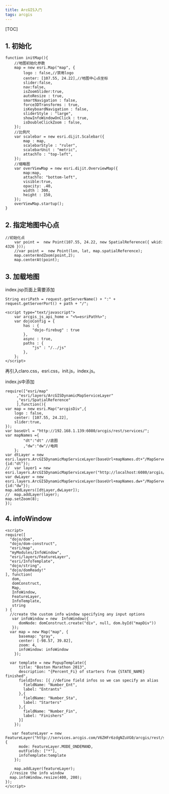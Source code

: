 ```yaml
---
title: ArcGIS入门
tags: arcgis
---
```


[TOC]

## 1. 初始化 ##
  
    function initMap(){
    	//地图初始化参数
    	map = new esri.Map("map", {
    		logo : false,//禁用logo
    		center: [107.55, 24.22],//地图中心点坐标
    		slider:false,
    		nav:false,
    		isZoomSlider:true,
    		autoResize : true,
    		smartNavigation : false,
    		force3DTransforms : true,
    		isKeyboardNavigation : false,
    		sliderStyle : "large",
    		showInfoWindowOnClick : true,
    		isDoubleClickZoom : false,
    	});
    	//比例尺
    	var scalebar = new esri.dijit.Scalebar({
    		map : map,
    		scalebarStyle : "ruler",
    		scalebarUnit : "metric",
    		attachTo : "top-left",
    	});
    	//缩略图
    	var overViewMap = new esri.dijit.OverviewMap({
    		map:map,
    		attachTo: "bottom-left",
    		visible:true,
    		opacity: .40,
    		width : 300,
    		height : 150,
    	});
    	overViewMap.startup();
    }

## 2. 指定地图中心点 ##

    //初始化点	
        var point =  new Point(107.55, 24.22, new SpatialReference({ wkid: 4326 }));
        //var point =  new Point(lon, lat, map.spatialReference);
        map.centerAndZoom(point,2);
        map.centerAt(point);

## 3. 加载地图 ##
index.jsp页面上需要添加

    String esriPath = request.getServerName() + ":" +
    request.getServerPort() + path + "/";
    
    <script type="text/javascript">
    	var arcgis_js_api_home = "<%=esriPath%>";
    	var dojoConfig = {
    		has : {
    			"dojo-firebug" : true
    		},
    		async : true,
    		paths : {
    			"js" : "/../js"
    		},
    	};
    </script>
再引入claro.css，esri.css，init.js，index.js。

index.js中添加

    require(["esri/map"
         ,"esri/layers/ArcGISDynamicMapServiceLayer"
         ,"esri/SpatialReference"
         ],function(){
    var map = new esri.Map("arcgisDiv",{
    	logo : false,
    	center: [107.55, 24.22],
    	slider:true,
    });
    var baseUrl = "http://192.168.1.139:6080/arcgis/rest/services/";
    var mapNames ={
    		"dt":"dt" //底图
    		,"dw":"dw"//电网
    	};
    var dtLayer = new esri.layers.ArcGISDynamicMapServiceLayer(baseUrl+mapNames.dt+"/MapServer",{id:"dt"});
    //	var layer1 = new esri.layers.ArcGISDynamicMapServiceLayer("http://localhost:6080/arcgis/rest/services/WGS_84/MapServer");
    var dwLayer = new esri.layers.ArcGISDynamicMapServiceLayer(baseUrl+mapNames.dw+"/MapServer",{id:"dw"});
    map.addLayers([dtLayer,dwLayer]);
    //	map.addLayer(layer);
    map.setZoom(8);
    });

## 4. infoWindow ##

    <script>
    require([
      "dojo/dom",
      "dojo/dom-construct",
      "esri/map", 
      "myModules/InfoWindow",
      "esri/layers/FeatureLayer",
      "esri/InfoTemplate",
      "dojo/string",
      "dojo/domReady!"
    ], function(
       dom,
       domConstruct,
       Map,
       InfoWindow,
       FeatureLayer,
       InfoTemplate,
       string
    ) {
      //create the custom info window specifying any input options
       var infoWindow = new  InfoWindow({
          domNode: domConstruct.create("div", null, dom.byId("mapDiv"))
       });
      var map = new Map("map", {
          basemap: "gray",
          center: [-98.57, 39.82],
          zoom: 4,
          infoWindow: infoWindow
        });

      var template = new PopupTemplate({
          title: "Boston Marathon 2013",
          description: "{Percent_Fi} of starters from {STATE_NAME} finished",
          fieldInfos: [{ //define field infos so we can specify an alias
            fieldName: "Number_Ent",
            label: "Entrants"
          },{
            fieldName: "Number_Sta",
            label: "Starters"
          },{
            fieldName: "Number_Fin",
            label: "Finishers"
          }]
        });

       var featureLayer = new FeatureLayer("http://services.arcgis.com/V6ZHFr6zdgNZuVG0/arcgis/rest/services/Boston_Marathon/FeatureServer/0",{
          mode: FeatureLayer.MODE_ONDEMAND,
          outFields: ["*"],
          infoTemplate:template
        });
        
        map.addLayer(featureLayer);  
      //resize the info window 
      map.infoWindow.resize(400, 200);
    });
    </script>


